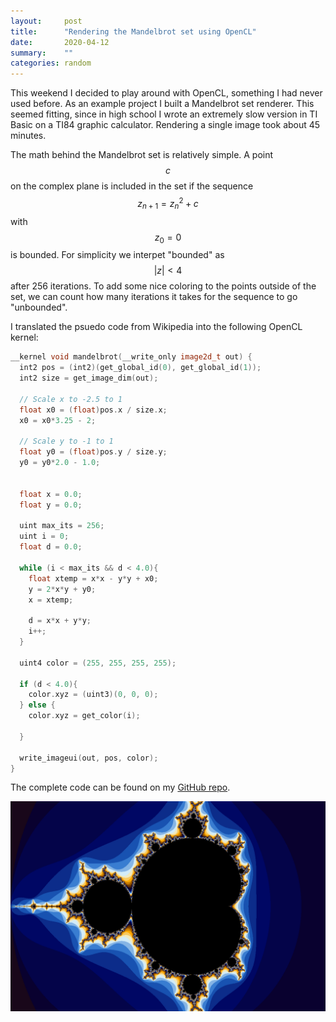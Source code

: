 ```yaml
---
layout:     post
title:      "Rendering the Mandelbrot set using OpenCL"
date:       2020-04-12
summary:    ""
categories: random
---
```


This weekend I decided to play around with OpenCL, something I had never used before. As an example project I built a Mandelbrot set renderer. This seemed fitting, since in high school I wrote an extremely slow version in TI Basic on a TI84 graphic calculator. Rendering a single image took about 45 minutes.

The math behind the Mandelbrot set is relatively simple. A point $$c$$ on the complex plane is included in the set if the sequence $$z_{n+1} = z_n^2 + c$$ with $$z_0 = 0$$ is bounded. For simplicity we interpet "bounded" as $$\vert z\vert < 4$$ after 256 iterations. To add some nice coloring to the points outside of the set, we can count how many iterations it takes for the sequence to go "unbounded".

I translated the psuedo code from Wikipedia into the following OpenCL kernel:
```c++
__kernel void mandelbrot(__write_only image2d_t out) {
  int2 pos = (int2)(get_global_id(0), get_global_id(1));
  int2 size = get_image_dim(out);

  // Scale x to -2.5 to 1
  float x0 = (float)pos.x / size.x;
  x0 = x0*3.25 - 2;

  // Scale y to -1 to 1
  float y0 = (float)pos.y / size.y;
  y0 = y0*2.0 - 1.0;


  float x = 0.0;
  float y = 0.0;

  uint max_its = 256;
  uint i = 0;
  float d = 0.0;

  while (i < max_its && d < 4.0){
    float xtemp = x*x - y*y + x0;
    y = 2*x*y + y0;
    x = xtemp;

    d = x*x + y*y;
    i++;
  }

  uint4 color = (255, 255, 255, 255);

  if (d < 4.0){
    color.xyz = (uint3)(0, 0, 0);
  } else {
    color.xyz = get_color(i);

  }

  write_imageui(out, pos, color);
}
```

The complete code can be found on my [GitHub repo](https://github.com/pd0wm/opencl-mandelbrot).

![](/images/mandelbrot.png)
